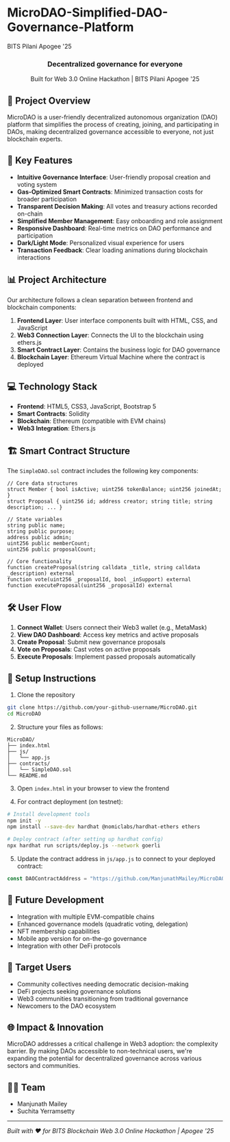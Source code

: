 # MicroDAO-Simplified-DAO-Governance-Platform
<p>BITS Pilani Apogee '25</p>

<div align="center">
  <h3>Decentralized governance for everyone</h3>
  <p>Built for Web 3.0 Online Hackathon | BITS Pilani Apogee '25</p>
</div>

## 🚀 Project Overview

MicroDAO is a user-friendly decentralized autonomous organization (DAO) platform that simplifies the process of creating, joining, and participating in DAOs, making decentralized governance accessible to everyone, not just blockchain experts.

## 🌟 Key Features

- **Intuitive Governance Interface**: User-friendly proposal creation and voting system
- **Gas-Optimized Smart Contracts**: Minimized transaction costs for broader participation
- **Transparent Decision Making**: All votes and treasury actions recorded on-chain
- **Simplified Member Management**: Easy onboarding and role assignment
- **Responsive Dashboard**: Real-time metrics on DAO performance and participation
- **Dark/Light Mode**: Personalized visual experience for users
- **Transaction Feedback**: Clear loading animations during blockchain interactions

## 📊 Project Architecture

Our architecture follows a clean separation between frontend and blockchain components:

1. **Frontend Layer**: User interface components built with HTML, CSS, and JavaScript
2. **Web3 Connection Layer**: Connects the UI to the blockchain using ethers.js
3. **Smart Contract Layer**: Contains the business logic for DAO governance
4. **Blockchain Layer**: Ethereum Virtual Machine where the contract is deployed

## 💻 Technology Stack

- **Frontend**: HTML5, CSS3, JavaScript, Bootstrap 5
- **Smart Contracts**: Solidity
- **Blockchain**: Ethereum (compatible with EVM chains)
- **Web3 Integration**: Ethers.js

## 🏗️ Smart Contract Structure

The `SimpleDAO.sol` contract includes the following key components:

```solidity
// Core data structures
struct Member { bool isActive; uint256 tokenBalance; uint256 joinedAt; }
struct Proposal { uint256 id; address creator; string title; string description; ... }

// State variables
string public name;
string public purpose;
address public admin;
uint256 public memberCount;
uint256 public proposalCount;

// Core functionality
function createProposal(string calldata _title, string calldata _description) external
function vote(uint256 _proposalId, bool _inSupport) external
function executeProposal(uint256 _proposalId) external
```

## 🛠️ User Flow

1. **Connect Wallet**: Users connect their Web3 wallet (e.g., MetaMask)
2. **View DAO Dashboard**: Access key metrics and active proposals
3. **Create Proposal**: Submit new governance proposals
4. **Vote on Proposals**: Cast votes on active proposals
5. **Execute Proposals**: Implement passed proposals automatically

## 🔧 Setup Instructions

1. Clone the repository
```bash
git clone https://github.com/your-github-username/MicroDAO.git
cd MicroDAO
```

2. Structure your files as follows:
```
MicroDAO/
├── index.html
├── js/
│   └── app.js
├── contracts/
│   └── SimpleDAO.sol
└── README.md
```

3. Open `index.html` in your browser to view the frontend

4. For contract deployment (on testnet):
```bash
# Install development tools
npm init -y
npm install --save-dev hardhat @nomiclabs/hardhat-ethers ethers

# Deploy contract (after setting up hardhat config)
npx hardhat run scripts/deploy.js --network goerli
```

5. Update the contract address in `js/app.js` to connect to your deployed contract:
```javascript
const DAOContractAddress = "https://github.com/ManjunathMailey/MicroDAO-Simplified-DAO-Governance-Platform";
```

## 🚀 Future Development

- Integration with multiple EVM-compatible chains
- Enhanced governance models (quadratic voting, delegation)
- NFT membership capabilities
- Mobile app version for on-the-go governance
- Integration with other DeFi protocols

## 👥 Target Users

- Community collectives needing democratic decision-making
- DeFi projects seeking governance solutions
- Web3 communities transitioning from traditional governance
- Newcomers to the DAO ecosystem

## 🌐 Impact & Innovation

MicroDAO addresses a critical challenge in Web3 adoption: the complexity barrier. By making DAOs accessible to non-technical users, we're expanding the potential for decentralized governance across various sectors and communities.

## 👨‍💻 Team

- Manjunath Mailey
- Suchita Yerramsetty


---

*Built with ❤️ for BITS Blockchain Web 3.0 Online Hackathon | Apogee '25*
